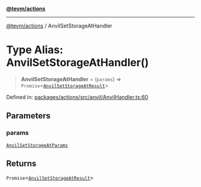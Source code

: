 [**@tevm/actions**](../README.md)

***

[@tevm/actions](../globals.md) / AnvilSetStorageAtHandler

# Type Alias: AnvilSetStorageAtHandler()

> **AnvilSetStorageAtHandler** = (`params`) => `Promise`\<[`AnvilSetStorageAtResult`](AnvilSetStorageAtResult.md)\>

Defined in: [packages/actions/src/anvil/AnvilHandler.ts:60](https://github.com/evmts/tevm-monorepo/blob/main/packages/actions/src/anvil/AnvilHandler.ts#L60)

## Parameters

### params

[`AnvilSetStorageAtParams`](AnvilSetStorageAtParams.md)

## Returns

`Promise`\<[`AnvilSetStorageAtResult`](AnvilSetStorageAtResult.md)\>

